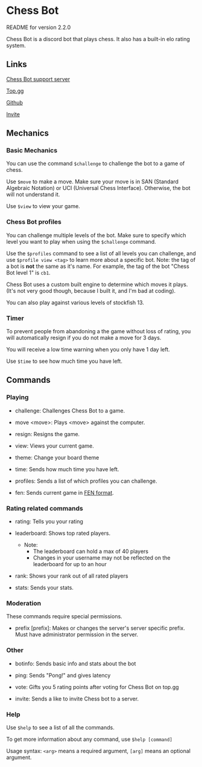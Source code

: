 # Chess Bot

README for version 2.2.0

Chess Bot is a discord bot that plays chess.
It also has a built-in elo rating system.

## Links

[Chess Bot support server](https://discord.gg/Bm4zjtNTD2)

[Top.gg](https://top.gg/bot/801501916810838066/vote)

[Github](https://github.com/jeffarjeffar/Chess_Bot)

[Invite](https://discord.com/oauth2/authorize?client_id=801501916810838066&permissions=311360&scope=bot)

## Mechanics

### Basic Mechanics

You can use the command `$challenge` to challenge the bot to a game of chess.

Use `$move` to make a move. Make sure your move is in SAN (Standard Algebraic Notation) or UCI (Universal Chess Interface). Otherwise, the bot will not understand it.

Use `$view` to view your game.

### Chess Bot profiles

You can challenge multiple levels of the bot. Make sure to specify which level you want to play when using the `$challenge` command.

Use the `$profiles` command to see a list of all levels you can challenge, and use `$profile view <tag>` to learn more about a specific bot.
Note: the tag of a bot is **not** the same as it's name. For example, the tag of the bot "Chess Bot level 1" is `cb1`.

Chess Bot uses a custom built engine to determine which moves it plays. (It's not very good though, because I built it, and I'm bad at coding).

You can also play against various levels of stockfish 13.

### Timer

To prevent people from abandoning a the game without loss of rating, you will automatically resign if you do not make a move for 3 days.

You will receive a low time warning when you only have 1 day left.

Use `$time` to see how much time you have left.

## Commands

### Playing

- challenge: Challenges Chess Bot to a game.

- move \<move\>: Plays \<move\> against the computer.

- resign: Resigns the game.

- view: Views your current game.

- theme: Change your board theme

- time: Sends how much time you have left.

- profiles: Sends a list of which profiles you can challenge.

- fen: Sends current game in [FEN format](https://en.wikipedia.org/wiki/Forsyth%E2%80%93Edwards_Notation).
  
### Rating related commands

- rating: Tells you your rating

- leaderboard: Shows top rated players.

	- Note:
		- The leaderboard can hold a max of 40 players
		- Changes in your username may not be reflected on the leaderboard for up to an hour

- rank: Shows your rank out of all rated players

- stats: Sends your stats.

### Moderation

These commands require special permissions.

- prefix \[prefix\]: Makes or changes the server's server specific prefix. Must have administrator permission in the server.

### Other

- botinfo: Sends basic info and stats about the bot

- ping: Sends "Pong!" and gives latency

- vote: Gifts you 5 rating points after voting for Chess Bot on top.gg

- invite: Sends a like to invite Chess bot to a server.

### Help

Use `$help` to see a list of all the commands.

To get more information about any command, use `$help [command]`

Usage syntax: `<arg>` means a required argument, `[arg]` means an optional argument.
